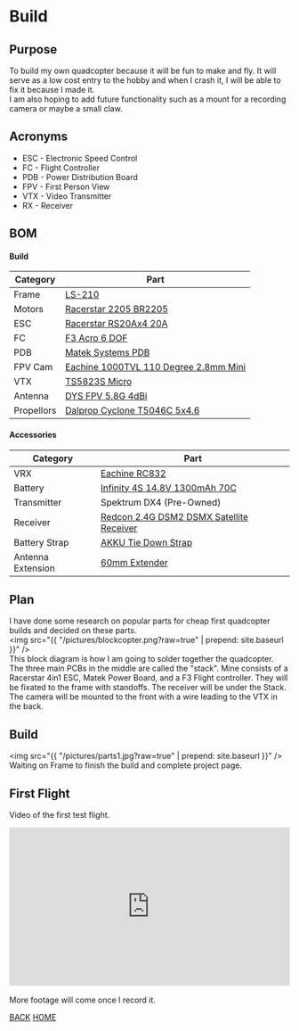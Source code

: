 # Build

## Purpose
To build my own quadcopter because it will be fun to make and fly. It will serve
 as a low cost entry to the hobby and when I crash it, I will be able to fix it because I made it.
 <br>I am also hoping to add future functionality such as a mount for a recording
 camera or maybe a small claw.

## Acronyms
<ul>
  <li>ESC - Electronic Speed Control</li>
  <li>FC - Flight Controller</li>
  <li>PDB - Power Distribution Board</li>
  <li>FPV - First Person View</li>
  <li>VTX - Video Transmitter</li>
  <li>RX - Receiver</li>
</ul>

## BOM
#### Build

Category | Part
------------- | -------------
Frame | <a href="https://goo.gl/aYbrOu">LS-210</a>
Motors | <a href="https://goo.gl/a0K6uP">Racerstar 2205 BR2205</a>
ESC | <a href="https://goo.gl/fn3qAT">Racerstar RS20Ax4 20A</a>
FC | <a href="https://goo.gl/iR5tkF">F3 Acro 6 DOF</a>
PDB | <a href="https://goo.gl/FTEg89">Matek Systems PDB</a>
FPV Cam | <a href="https://goo.gl/6sQSpP">Eachine 1000TVL 110 Degree 2.8mm Mini</a>
VTX | <a href="https://goo.gl/18OOai">TS5823S Micro</a>
Antenna | <a href="https://goo.gl/7077TR">DYS FPV 5.8G 4dBi</a>
Propellors | <a href="https://goo.gl/aBQx3v">Dalprop Cyclone T5046C 5x4.6</a>

#### Accessories

Category | Part
------------- | -------------
VRX | <a href="https://goo.gl/d5XNC0">Eachine RC832</a>
Battery | <a href="https://goo.gl/b7iOPu">Infinity 4S 14.8V 1300mAh 70C</a>
Transmitter | Spektrum DX4 (Pre-Owned)
Receiver | <a href="https://goo.gl/u8BMjC">Redcon 2.4G DSM2 DSMX Satellite Receiver</a>
Battery Strap | <a href="https://goo.gl/LWe5i8">AKKU Tie Down Strap</a>
Antenna Extension | <a href="https://goo.gl/sd0MD9">60mm Extender</a>


## Plan
I have done some research on popular parts for cheap first quadcopter builds
and decided on these parts.
<br>
<img src="{{ "/pictures/blockcopter.png?raw=true" | prepend: site.baseurl }}" />
<br>This block diagram is how I am going to solder together the quadcopter. The three
main PCBs in the middle are called the "stack". Mine consists of a Racerstar 4in1 ESC,
Matek Power Board, and a F3 Flight controller. They will be fixated to the frame with
standoffs. The receiver will be under the Stack. The camera will be mounted to the front
with a wire leading to the VTX in the back.

## Build
<img src="{{ "/pictures/parts1.jpg?raw=true" | prepend: site.baseurl }}" />
<br>Waiting on Frame to finish the build and complete project page.


## First Flight
Video of the first test flight.
<div style="position:relative;height:0;padding-bottom:56.25%"><iframe src="https://www.youtube.com/embed/0Ra9LfqjwCk?rel=0?ecver=2" width="640" height="360" frameborder="0" style="position:absolute;width:100%;height:100%;left:0" allowfullscreen></iframe></div>
<br>
More footage will come once I record it.

<a href="http://mitchellstride.com/Quadcopter">BACK</a>
<a href="http://mitchellstride.com/">HOME</a>
